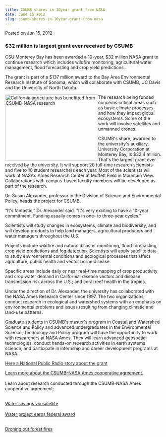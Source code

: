 ```yaml
---
title: CSUMB shares in 10year grant from NASA
date: June 15 2012
slug: csumb-shares-in-10year-grant-from-nasa
---
```


 



<span class="date">Posted on Jun 15, 2012    </span>
<h3>$32 million is largest grant ever received by CSUMB</h3>
<p>CSU Monterey Bay has been awarded a 10-year, $32 million NASA
grant to continue research which includes wildfire monitoring,
agricultural water management, flood forecasting and crop yield
predictions.</p>
<p>The grant is part of a $137 million award to the Bay Area
Environmental Research Institute of Sonoma, which will collaborate
with CSUMB, UC Davis and the University of North Dakota.&#xA0;</p>
<p><img alt="California agriculture has benefitted from CSUMB-NASA research" src="https://news.csumb.edu/sites/default/files/65/attachments/news/images/row_crops_in_calif._0.jpg" style="float:left; width:300px; height:214px">The research being
funded concerns critical areas such as basic climate processes and
how they impact global ecosystems. Some of the work will involve
satellites and unmanned drones.</img></p>
<p>CSUMB&apos;s share, awarded to the university&apos;s auxiliary, University
Corporation at Monterey Bay, is $32.4 million. That&apos;s
the&#xA0;largest grant ever received by the university. It will
support 20 full-time research scientists and five to 10 student
researchers each year. Most of the scientists will work at NASA&#x2019;s
Ames Research Center at Moffett Field in Mountain View.
Collaborations with campus-based faculty members will be developed
as part of the research.</p>
<p>Dr. Susan Alexander, professor in the Division of Science and
Environmental Policy, heads the project for CSUMB.</p>
<p>&quot;It&apos;s fantastic,&quot; Dr. Alexander said. &quot;It&apos;s very exciting to
have a 10-year commitment. Funding usually comes in one- to
three-year cycles.&quot;</p>
<p>Scientists will study changes in ecosystems, climate and
biodiversity, and will develop products to help land managers,
agricultural producers and water managers throughout the U.S.</p>
<p>Projects include wildfire and natural disaster monitoring, flood
forecasting, crop yield predictions and fog detection. Scientists
will apply satellite data to study environmental conditions and
ecological processes that affect agriculture, public health and
vector borne disease.</p>
<p>Specific areas include daily or near real-time mapping of crop
productivity and crop water demand in California; disease vectors
and disease transmission risk across the U.S.; and coral reef
health in the tropics.</p>
<p>Under the direction of Dr. Alexander, the university has
collaborated with the NASA Ames Research Center since 1997. The two
organizations conduct research in ecological and watershed systems
with an emphasis on environmental problems and issues resulting
from changing climatic and land-use patterns.</p>
<p>Graduate students in CSUMB&apos;s master&apos;s program in Coastal and
Watershed Science and Policy and advanced undergraduates in the
Environmental Science, Technology and Policy program will have the
opportunity to work with researchers at NASA Ames. They will learn
advanced geospatial technologies, conduct hands-on research
activities in earth systems science, and participate in internship
and career development programs at NASA.</p>
<p><a href="https://www.kazu.org/post/nasa-satellite-images-will-help-farmers-conserve-water" rel="nofollow">Here a National Public Radio story about the
grant</a></p>
<p><a href="https://home.csumb.edu/a/alexandersusan/world/coop.htm" rel="nofollow">Learn more about the CSUMB-NASA Ames cooperative
agreement.</a><br>
<br>
Learn about research conducted through the CSUMB-NASA Ames
cooperative agreement:</br></br></p>
<p><a href="../../../2010/sep/6/water-savings-satellite.html" rel="nofollow">Water savings via satellite</a><br>
<br>
<a href="../../../2011/aug/31/peering-down-californias-water-problems.html" rel="nofollow">Water project earns federal award</a></br></br></p>
<p><a href="../../../../uav.html" rel="nofollow">Droning out forest
fires</a><br>
<br>
&#xA0;</br></br></p>





```
